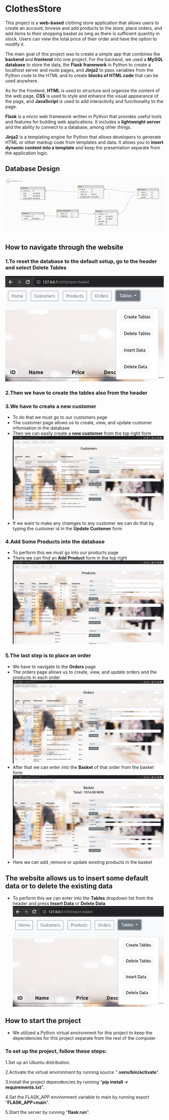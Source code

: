# ClothesStore

This project is a __web-based__ clothing store application that allows users to create an account, 
browse and add products to the store, place orders, and add items to their shopping basket as long as there is sufficient quantity in stock. 
Users can view the total price of their order and have the option to modify it.

The main goal of this project was to create a simple app that combines the __backend__ and __frontend__ into one project. 
For the backend, we used a __MySQL database__ to store the data, the __Flask framework__ in Python to create a localhost server and route pages, 
and __Jinja2__ to pass variables from the Python code to the HTML and to create __blocks of HTML code__ that can be used anywhere.

As for the frontend, __HTML__ is used to structure and organize the content of the web page, 
__CSS__ is used to style and enhance the visual appearance of the page, 
and __JavaScript__ is used to add interactivity and functionality to the page. 

__Flask__ is a micro web framework written in Python that provides useful tools and features for building web applications. 
It includes a __lightweight server__ and the ability to connect to a database, among other things. 

__Jinja2__ is a templating engine for Python that allows developers to generate HTML or other markup code from templates and data. 
It allows you to __insert dynamic content into a template__ and keep the presentation separate from the application logic.


## Database Design
![Database](https://github.com/GCipry3/ClothesStore/blob/main/docs/database.png)


## How to navigate through the website
### 1.To reset the database to the default setup, go to the header and select __Delete Tables__
![Header](https://github.com/GCipry3/ClothesStore/blob/main/docs/header.png)

### 2.Then we have to create the tables also from the header

### 3.We have to create a new customer
* To do that we must go to our customers page
* The customer page allows us to create, view, and update customer information in the database
* Then we can easily create a __new customer__ from the top right form
![Customers](https://github.com/GCipry3/ClothesStore/blob/main/docs/customers.png)
* If we want to make any chamges to any customer we can do that by typing the customer id in the __Update Customer__ form

### 4.Add Some Products into the database
* To perform this we must go into our products page
* There we can find an __Add Product__ form in the top right
![Products](https://github.com/GCipry3/ClothesStore/blob/main/docs/products.png)

### 5.The last step is to place an order
* We have to navigate to the __Orders__ page
* The orders page allows us to create, view, and update orders and the products in each order
![Orders](https://github.com/GCipry3/ClothesStore/blob/main/docs/orders.png)
* After that we can enter into the __Basket__ of that order from the basket form
![Basket](https://github.com/GCipry3/ClothesStore/blob/main/docs/basket.png)
* Here we can add ,remove or update existing products in the basket


## The website allows us to insert some default data or to delete the existing data
* To perform this we can enter into the __Tables__ dropdown list from the header and press __Insert Data__ or __Delete Data__
![Header](https://github.com/GCipry3/ClothesStore/blob/main/docs/header.png)



## How to start the project
* We utilized a Python virtual environment for this project to keep the dependencies for this project separate from the rest of the computer

### __To set up the project, follow these steps:__

1.Set up an Ubuntu distribution.

2.Activate the virtual environment by running source "__.venv/bin/activate__".

3.Install the project dependencies by running "__pip install -r requirements.txt__".

4.Set the FLASK_APP environment variable to main by running export "__FLASK_APP=main__".

5.Start the server by running "__flask run__".
